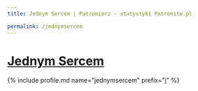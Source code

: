 ```yaml
---
title: Jednym Sercem | Patromierz - statystyki Patronite.pl

permalink: /jednymsercem
---
```


# [Jednym Sercem](https://patronite.pl/jednymsercem)

{% include profile.md name="jednymsercem" prefix="j" %}
